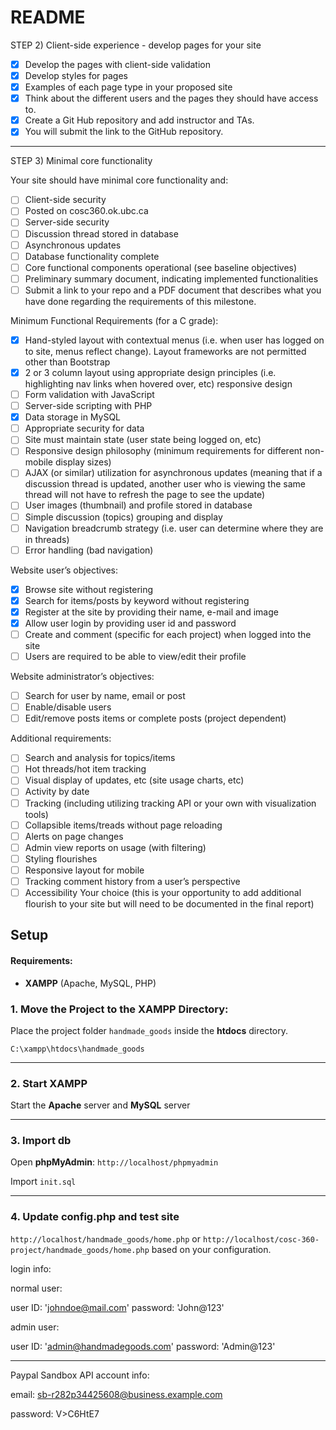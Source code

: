 # README

STEP 2) Client-side experience - develop pages for your site

- [X] Develop the pages with client-side validation
- [X] Develop styles for pages
- [X] Examples of each page type in your proposed site
- [X] Think about the different users and the pages they should have access to.
- [X] Create a Git Hub repository and add instructor and TAs.
- [X] You will submit the link to the GitHub repository.

---

STEP 3) Minimal core functionality

Your site should have minimal core functionality and:

- [ ] Client-side security
- [ ] Posted on cosc360.ok.ubc.ca
- [ ] Server-side security
- [ ] Discussion thread stored in database
- [ ] Asynchronous updates
- [ ] Database functionality complete
- [ ] Core functional components operational (see baseline objectives)
- [ ] Preliminary summary document, indicating implemented functionalities
- [ ] Submit a link to your repo and a PDF document that describes what you have done regarding the requirements of this milestone.

Minimum Functional Requirements (for a C grade):

- [X] Hand-styled layout with contextual menus (i.e. when user has logged on to site, menus reflect change). Layout frameworks are not permitted other than Bootstrap
- [X] 2 or 3 column layout using appropriate design principles (i.e. highlighting nav links when hovered over, etc) responsive design
- [ ] Form validation with JavaScript
- [ ] Server-side scripting with PHP
- [X] Data storage in MySQL
- [ ] Appropriate security for data
- [ ] Site must maintain state (user state being logged on, etc)
- [ ] Responsive design philosophy (minimum requirements for different non-mobile display sizes)
- [ ] AJAX (or similar) utilization for asynchronous updates (meaning that if a discussion thread is updated, another user who is viewing the same thread will not have to refresh the page to see the update)
- [ ] User images (thumbnail) and profile stored in database
- [ ] Simple discussion (topics) grouping and display
- [ ] Navigation breadcrumb strategy (i.e. user can determine where they are in threads)
- [ ] Error handling (bad navigation)

Website user’s objectives:

- [X] Browse site without registering
- [X] Search for items/posts by keyword without registering
- [X] Register at the site by providing their name, e-mail and image
- [X] Allow user login by providing user id and password
- [ ] Create and comment (specific for each project) when logged into the site
- [ ] Users are required to be able to view/edit their profile

Website administrator’s objectives:

- [ ] Search for user by name, email or post
- [ ] Enable/disable users
- [ ] Edit/remove posts items or complete posts (project dependent)

Additional requirements:

- [ ] Search and analysis for topics/items
- [ ] Hot threads/hot item tracking
- [ ] Visual display of updates, etc (site usage charts, etc)
- [ ] Activity by date
- [ ] Tracking (including utilizing tracking API or your own with visualization tools)
- [ ] Collapsible items/treads without page reloading
- [ ] Alerts on page changes
- [ ] Admin view reports on usage (with filtering)
- [ ] Styling flourishes
- [ ] Responsive layout for mobile
- [ ] Tracking comment history from a user’s perspective
- [ ] Accessibility
  Your choice (this is your opportunity to add additional flourish to your site but will need to be documented in the final report)

## Setup

#### Requirements:

- **XAMPP** (Apache, MySQL, PHP)

### 1. Move the Project to the XAMPP Directory:

Place the project folder `handmade_goods` inside the **htdocs** directory.

`C:\xampp\htdocs\handmade_goods`

---

### 2. Start XAMPP

Start the **Apache** server and **MySQL** server

---

### 3. Import db

Open **phpMyAdmin**:
`http://localhost/phpmyadmin`

Import `init.sql`

---

### 4. Update config.php and test site

`http://localhost/handmade_goods/home.php` or `http://localhost/cosc-360-project/handmade_goods/home.php` based on your configuration.

login info:

normal user:

user ID: 'johndoe@mail.com'
password: 'John@123'

admin user:

user ID: 'admin@handmadegoods.com'
password: 'Admin@123'

---

Paypal Sandbox API account info:

email: sb-r282p34425608@business.example.com

password: V>C6HtE7
